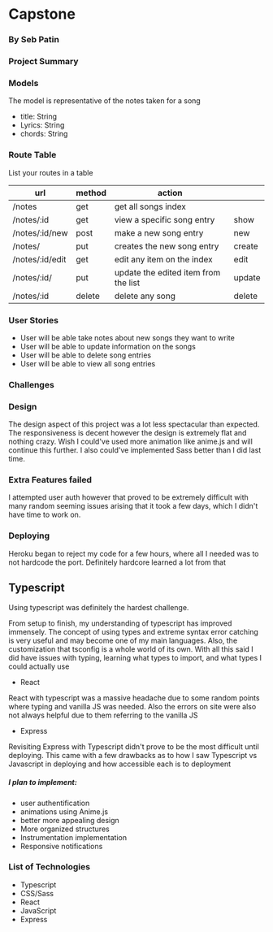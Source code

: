 
# Capstone

### By Seb Patin

### Project Summary


### Models

The model is representative of the notes taken for a song

- title: String
- Lyrics: String
- chords: String

### Route Table

List your routes in a table

| url                 | method | action                                 |        |
|---------------------|--------|----------------------------------------|--------|
| /notes           | get    | get all songs                            index  |
| /notes/:id       | get    | view a specific song entry                   | show   |
| /notes/:id/new   | post    | make a new song entry                  | new    |
| /notes/          | put   | creates the new song entry                | create |
| /notes/:id/edit  | get    | edit any item on the index              | edit   |
| /notes/:id/      | put    | update the edited item from the list   | update |
| /notes/:id       | delete | delete any song                        | delete |

### User Stories
- User will be able take notes about new songs they want to write
- User will be able to update information on the songs 
- User will be able to delete song entries
- User will be able to view all song entries


### Challenges

### Design
The design aspect of this project was a lot less spectacular than expected.  The responsiveness is decent however the design is extremely flat and nothing crazy.  Wish I could've used more animation like anime.js and will continue this further.  I also could've implemented Sass better than I did last time.

### Extra Features failed
I attempted user auth however that proved to be extremely difficult with many random seeming issues arising that it took a few days, which I didn't have time to work on.

### Deploying
Heroku began to reject my code for a few hours, where all I needed was to not hardcode the port.  Definitely hardcore learned a lot from that

## Typescript
Using typescript was definitely the hardest challenge.

From setup to finish, my understanding of typescript has improved immensely.  The concept of using types and extreme syntax error catching is very useful and may become one of my main languages.  Also, the customization that tsconfig is a whole world of its own.  With all this said I did have issues with typing, learning what types to import, and what types I could actually use

- React 

React with typescript was a massive headache due to some random points where typing and vanilla JS was needed.  Also the errors on site were also not always helpful due to them referring to the vanilla JS

- Express

Revisiting Express with Typescript didn't prove to be the most difficult until deploying.  This came with a few drawbacks as to how I saw Typescript vs Javascript in deploying and how accessible each is to deployment

##### I plan to implement: 
- user authentification
- animations using Anime.js
- better more appealing design
- More organized structures
- Instrumentation implementation
- Responsive notifications 

### List of Technologies
- Typescript
- CSS/Sass
- React
- JavaScript
- Express